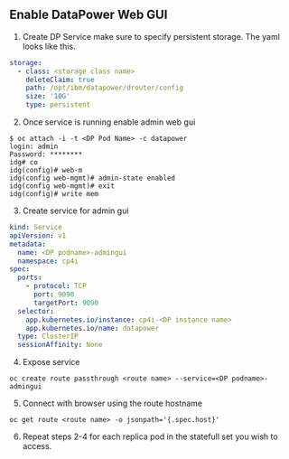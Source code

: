 ## Enable DataPower Web GUI

1. Create DP Service make sure to specify persistent storage. The yaml looks like this.

```yaml
storage:
  - class: <storage class name>
    deleteClaim: true
    path: /opt/ibm/datapower/drouter/config
    size: '10G'
    type: persistent
```
2. Once service is running enable admin web gui

```shell
$ oc attach -i -t <DP Pod Name> -c datapower
login: admin
Password: ********
idg# co
idg(config)# web-m
idg(config web-mgmt)# admin-state enabled
idg(config web-mgmt)# exit
idg(config)# write mem
```
3. Create service for admin gui

```yaml
kind: Service
apiVersion: v1
metadata:
  name: <DP podname>-admingui
  namespace: cp4i
spec:
  ports:
    - protocol: TCP
      port: 9090
      targetPort: 9090
  selector:
    app.kubernetes.io/instance: cp4i-<DP instance name>
    app.kubernetes.io/name: datapower
  type: ClusterIP
  sessionAffinity: None
```
4. Expose service

```shell
oc create route passthrough <route name> --service=<DP podname>-admingui
```
5. Connect with browser using the route hostname

```shell
oc get route <route name> -o jsonpath='{.spec.host}'
```
6. Repeat steps 2-4 for each replica pod in the statefull set you wish to access.

